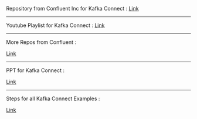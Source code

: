 Repository from Confluent Inc for Kafka Connect :
<a href="https://github.com/confluentinc/demo-scene/tree/master/kafka-connect-zero-to-hero"> Link</a>

<hr>

Youtube Playlist for Kafka Connect :
<a href="https://www.youtube.com/playlist?list=PL5T99fPsK7ppB_AbZhBhTyKHtHWZLWIJ8"> Link</a>

<hr>

More Repos from Confluent :

<a href="https://github.com/confluentinc/demo-scene"> Link</a>

<hr>

PPT for Kafka Connect :

<a href="https://talks.rmoff.net/ScGJTe"> Link</a>
<hr>

Steps for all Kafka Connect Examples :

<a href="https://github.com/confluentinc/demo-scene/blob/master/kafka-connect-zero-to-hero/demo_zero-to-hero-with-kafka-connect.adoc"> Link</a>



